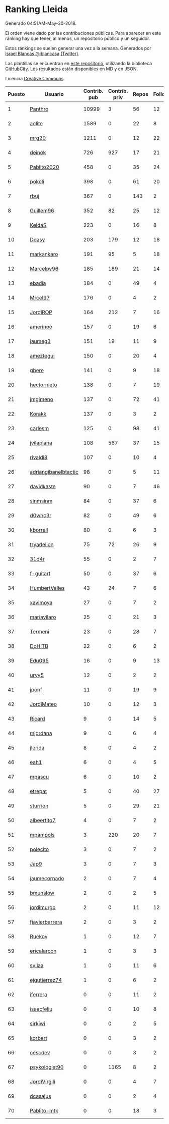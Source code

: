 # Ranking Lleida

Generado 04:51AM-May-30-2018.

El orden viene dado por las contribuciones públicas. Para aparecer en este ránking hay que tener, al menos, un repositorio público y un seguidor.

Estos ránkings se suelen generar una vez a la semana. Generados por [Israel Blancas @iblancasa](https://github.com/iblancasa/) [(Twitter)](https://twitter.com/iblancasa).

Las plantillas se encuentran en [este repositorio](https://github.com/iblancasa/GH-Spanish-Ranking), utilizando la biblioteca [GitHubCity](https://github.com/iblancasa/GitHubCity). Los resultados están disponibles en MD y en JSON.

Licencia [Creative Commons](https://creativecommons.org/licenses/by/4.0/).

| Puesto   |  Usuario  | Contrib. pub | Contrib. priv |Repos| Followers | Desde |  Avatar  |
|----------|-----------|--------------|---------------|-----|-----------|-------|----------|
|1|[Panthro](https://github.com/Panthro)|10999|3|56|12|2012-03-22|![Panthro](https://avatars3.githubusercontent.com/u/1565421)|
|2|[aolite](https://github.com/aolite)|1589|0|22|8|2013-06-03|![aolite](https://avatars0.githubusercontent.com/u/4601466)|
|3|[mrg20](https://github.com/mrg20)|1211|0|12|22|2016-02-22|![mrg20](https://avatars3.githubusercontent.com/u/17416452)|
|4|[deinok](https://github.com/deinok)|726|927|17|21|2014-02-04|![deinok](https://avatars2.githubusercontent.com/u/6586053)|
|5|[Pablito2020](https://github.com/Pablito2020)|458|0|35|24|2016-04-24|![Pablito2020](https://avatars0.githubusercontent.com/u/18640261)|
|6|[pokoli](https://github.com/pokoli)|398|0|61|20|2011-10-30|![pokoli](https://avatars0.githubusercontent.com/u/1160726)|
|7|[rbuj](https://github.com/rbuj)|367|0|143|2|2014-12-12|![rbuj](https://avatars2.githubusercontent.com/u/10171411)|
|8|[Guillem96](https://github.com/Guillem96)|352|82|25|12|2016-08-27|![Guillem96](https://avatars3.githubusercontent.com/u/21279306)|
|9|[KeidaS](https://github.com/KeidaS)|223|0|16|8|2016-04-27|![KeidaS](https://avatars0.githubusercontent.com/u/18698826)|
|10|[Doasy](https://github.com/Doasy)|203|179|12|18|2016-01-29|![Doasy](https://avatars1.githubusercontent.com/u/16958917)|
|11|[markankaro](https://github.com/markankaro)|191|95|5|18|2017-05-24|![markankaro](https://avatars3.githubusercontent.com/u/28937427)|
|12|[Marcelpv96](https://github.com/Marcelpv96)|185|189|21|14|2016-11-15|![Marcelpv96](https://avatars2.githubusercontent.com/u/23478714)|
|13|[ebadia](https://github.com/ebadia)|184|0|49|4|2009-12-08|![ebadia](https://avatars3.githubusercontent.com/u/164689)|
|14|[Mrcel97](https://github.com/Mrcel97)|176|0|4|2|2017-11-07|![Mrcel97](https://avatars3.githubusercontent.com/u/33465043)|
|15|[JordiROP](https://github.com/JordiROP)|164|212|7|16|2016-02-08|![JordiROP](https://avatars1.githubusercontent.com/u/17128072)|
|16|[amerinoo](https://github.com/amerinoo)|157|0|19|6|2015-02-16|![amerinoo](https://avatars0.githubusercontent.com/u/11027833)|
|17|[jaumeg3](https://github.com/jaumeg3)|151|19|11|9|2016-07-14|![jaumeg3](https://avatars1.githubusercontent.com/u/20457801)|
|18|[ameztegui](https://github.com/ameztegui)|150|0|20|4|2014-07-02|![ameztegui](https://avatars2.githubusercontent.com/u/8050937)|
|19|[gbere](https://github.com/gbere)|141|0|9|18|2012-01-13|![gbere](https://avatars0.githubusercontent.com/u/1327334)|
|20|[hectornieto](https://github.com/hectornieto)|138|0|7|19|2014-04-15|![hectornieto](https://avatars0.githubusercontent.com/u/7302862)|
|21|[jmgimeno](https://github.com/jmgimeno)|137|0|72|41|2011-04-08|![jmgimeno](https://avatars2.githubusercontent.com/u/718396)|
|22|[Korakk](https://github.com/Korakk)|137|0|3|2|2017-11-20|![Korakk](https://avatars1.githubusercontent.com/u/33825619)|
|23|[carlesm](https://github.com/carlesm)|125|0|98|41|2008-05-01|![carlesm](https://avatars3.githubusercontent.com/u/9011)|
|24|[jvilaplana](https://github.com/jvilaplana)|108|567|37|15|2011-04-15|![jvilaplana](https://avatars3.githubusercontent.com/u/732164)|
|25|[rivaldi8](https://github.com/rivaldi8)|107|0|10|4|2011-11-11|![rivaldi8](https://avatars1.githubusercontent.com/u/1187977)|
|26|[adriangibanelbtactic](https://github.com/adriangibanelbtactic)|98|0|5|11|2012-01-15|![adriangibanelbtactic](https://avatars1.githubusercontent.com/u/1331363)|
|27|[davidkaste](https://github.com/davidkaste)|90|0|7|46|2011-11-16|![davidkaste](https://avatars2.githubusercontent.com/u/1199941)|
|28|[sinmsinm](https://github.com/sinmsinm)|84|0|37|6|2012-05-16|![sinmsinm](https://avatars1.githubusercontent.com/u/1745437)|
|29|[d0whc3r](https://github.com/d0whc3r)|82|0|49|6|2012-01-25|![d0whc3r](https://avatars0.githubusercontent.com/u/1378986)|
|30|[kborrell](https://github.com/kborrell)|80|0|6|3|2015-02-17|![kborrell](https://avatars2.githubusercontent.com/u/11043037)|
|31|[tryadelion](https://github.com/tryadelion)|75|72|26|9|2013-03-05|![tryadelion](https://avatars2.githubusercontent.com/u/3778474)|
|32|[31d4r](https://github.com/31d4r)|55|0|2|7|2017-08-12|![31d4r](https://avatars1.githubusercontent.com/u/30953857)|
|33|[f-guitart](https://github.com/f-guitart)|50|0|37|6|2014-03-09|![f-guitart](https://avatars3.githubusercontent.com/u/6899142)|
|34|[HumbertValles](https://github.com/HumbertValles)|43|24|7|6|2017-02-13|![HumbertValles](https://avatars2.githubusercontent.com/u/25740901)|
|35|[xavimoya](https://github.com/xavimoya)|27|0|7|2|2014-11-25|![xavimoya](https://avatars3.githubusercontent.com/u/9944686)|
|36|[mariavilaro](https://github.com/mariavilaro)|25|0|21|3|2015-01-13|![mariavilaro](https://avatars1.githubusercontent.com/u/10522884)|
|37|[Termeni](https://github.com/Termeni)|23|0|28|7|2014-03-10|![Termeni](https://avatars1.githubusercontent.com/u/6905912)|
|38|[DoHITB](https://github.com/DoHITB)|22|0|6|2|2016-01-19|![DoHITB](https://avatars1.githubusercontent.com/u/16784764)|
|39|[Edu095](https://github.com/Edu095)|16|0|9|13|2015-04-07|![Edu095](https://avatars3.githubusercontent.com/u/11843087)|
|40|[uryy5](https://github.com/uryy5)|12|0|2|2|2014-10-07|![uryy5](https://avatars1.githubusercontent.com/u/9052385)|
|41|[jponf](https://github.com/jponf)|11|0|19|9|2013-03-13|![jponf](https://avatars2.githubusercontent.com/u/3852560)|
|42|[JordiMateo](https://github.com/JordiMateo)|10|0|12|3|2016-03-10|![JordiMateo](https://avatars3.githubusercontent.com/u/17766957)|
|43|[Ricard](https://github.com/Ricard)|9|0|14|5|2009-12-13|![Ricard](https://avatars3.githubusercontent.com/u/167117)|
|44|[mjordana](https://github.com/mjordana)|9|0|6|4|2014-11-19|![mjordana](https://avatars1.githubusercontent.com/u/9840099)|
|45|[jlerida](https://github.com/jlerida)|8|0|4|2|2015-05-12|![jlerida](https://avatars1.githubusercontent.com/u/12414567)|
|46|[eah1](https://github.com/eah1)|6|0|4|5|2015-02-17|![eah1](https://avatars3.githubusercontent.com/u/11043022)|
|47|[mpascu](https://github.com/mpascu)|6|0|10|2|2015-02-12|![mpascu](https://avatars3.githubusercontent.com/u/10977699)|
|48|[etrepat](https://github.com/etrepat)|5|0|40|27|2009-11-04|![etrepat](https://avatars0.githubusercontent.com/u/148851)|
|49|[sturrion](https://github.com/sturrion)|5|0|29|21|2013-08-23|![sturrion](https://avatars3.githubusercontent.com/u/5296219)|
|50|[albeertito7](https://github.com/albeertito7)|4|0|7|2|2017-02-13|![albeertito7](https://avatars1.githubusercontent.com/u/25740911)|
|51|[mpampols](https://github.com/mpampols)|3|220|20|7|2010-11-12|![mpampols](https://avatars1.githubusercontent.com/u/479534)|
|52|[polecito](https://github.com/polecito)|3|0|7|2|2013-07-30|![polecito](https://avatars1.githubusercontent.com/u/5122186)|
|53|[Jap9](https://github.com/Jap9)|3|0|7|3|2016-02-09|![Jap9](https://avatars1.githubusercontent.com/u/17140922)|
|54|[jaumecornado](https://github.com/jaumecornado)|2|0|7|4|2011-02-14|![jaumecornado](https://avatars0.githubusercontent.com/u/617176)|
|55|[bmunslow](https://github.com/bmunslow)|2|0|2|5|2010-06-03|![bmunslow](https://avatars1.githubusercontent.com/u/295192)|
|56|[jordimurgo](https://github.com/jordimurgo)|2|0|11|12|2013-10-23|![jordimurgo](https://avatars2.githubusercontent.com/u/5759992)|
|57|[fjavierbarrera](https://github.com/fjavierbarrera)|2|0|3|2|2014-12-16|![fjavierbarrera](https://avatars1.githubusercontent.com/u/10211156)|
|58|[Ruekov](https://github.com/Ruekov)|1|0|12|7|2010-12-27|![Ruekov](https://avatars0.githubusercontent.com/u/537713)|
|59|[ericalarcon](https://github.com/ericalarcon)|1|0|3|3|2013-08-28|![ericalarcon](https://avatars2.githubusercontent.com/u/5327861)|
|60|[svilaa](https://github.com/svilaa)|1|0|11|6|2013-09-23|![svilaa](https://avatars0.githubusercontent.com/u/5521724)|
|61|[ejgutierrez74](https://github.com/ejgutierrez74)|1|0|6|2|2015-03-14|![ejgutierrez74](https://avatars2.githubusercontent.com/u/11474846)|
|62|[iferrera](https://github.com/iferrera)|0|0|11|2|2011-09-23|![iferrera](https://avatars0.githubusercontent.com/u/1073857)|
|63|[isaacfeliu](https://github.com/isaacfeliu)|0|0|10|8|2008-04-10|![isaacfeliu](https://avatars0.githubusercontent.com/u/6287)|
|64|[sirkiwi](https://github.com/sirkiwi)|0|0|2|5|2011-07-01|![sirkiwi](https://avatars2.githubusercontent.com/u/888555)|
|65|[korbert](https://github.com/korbert)|0|0|3|2|2013-03-08|![korbert](https://avatars2.githubusercontent.com/u/3808843)|
|66|[cescdev](https://github.com/cescdev)|0|0|3|2|2013-09-20|![cescdev](https://avatars0.githubusercontent.com/u/5502251)|
|67|[psykologist90](https://github.com/psykologist90)|0|1165|8|2|2013-09-05|![psykologist90](https://avatars2.githubusercontent.com/u/5389123)|
|68|[JordiVirgili](https://github.com/JordiVirgili)|0|0|4|7|2013-11-27|![JordiVirgili](https://avatars3.githubusercontent.com/u/6048532)|
|69|[dcasajus](https://github.com/dcasajus)|0|0|2|4|2014-03-25|![dcasajus](https://avatars3.githubusercontent.com/u/7057325)|
|70|[Pablito-mtk](https://github.com/Pablito-mtk)|0|0|18|3|2016-09-29|![Pablito-mtk](https://avatars2.githubusercontent.com/u/22517501)|

